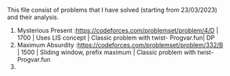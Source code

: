 This file consist of problems that I have solved (starting from 23/03/2023) and their analysis.
1. Mysterious Present :https://codeforces.com/problemset/problem/4/D | 1700 | Uses LIS concept | Classic problem with twist- Progvar.fun| DP
2. Maximum Absurdity :https://codeforces.com/problemset/problem/332/B | 1500 | Sliding window, prefix maximum | Classic problem with twist- Progvar.fun
3. 

